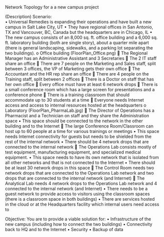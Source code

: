 Network Topology for a a new campus project

(Description)
Scenario:	
    •	Universal Remedies is expanding their operations and have built a new campus in Salt Lake City, UT
    •	They have regional offices in San Antonio, TX and Vancouver, BC, Canada but the headquarters are in Chicago, IL
    •	The new campus consists of an 8,000 sq. ft. office building and a 6,000 sq. ft. laboratory building (both are single story), about a quarter mile apart (there is general landscaping, sidewalks, and a parking lot separating the two buildings).
o	Office building (FloorPlan_Office.png)
  	The Regional Manager has an Administrative Assistant and 3 Secretaries
  	The 2 IT staff share an office
  	There are 7 people on the Marketing and Sales staff, split between 3 offices, the VP of Marketing gets their own office
  	The Accountant and the HR rep share an office
  	There are 4 people on the Training staff, split between 2 offices
  	There is a Doctor on staff that has her own office
  	Every office must have at least 6 network drops
  	There is a small conference room which has a large screen for presentations and a conference phone
  	There is a training classroom that should accommodate up to 30 students at a time
  	Everyone needs Internet access and access to internal resources hosted at the headquarters
o	Laboratory (FloorPlan_PharmaLab.jpg)
  	The Director of Operations has a Pharmacist and a Technician on staff and they share the Administration space
    •	This space should be connected to the network in the other building and to the Internet
  	The large Conference Room/Classroom can host up to 60 people at a time for various trainings or meetings
    •	This space needs Internet connectivity for guests but needs to be shielded from the rest of the internal network
    •	There should be 4 network drops that are connected to the internal network
  	The Operations Lab consists mostly of test equipment, manufacturing equipment, and specialized medical equipment. 
    •	This space needs to have its own network that is isolated from all other networks and that is not connected to the Internet
    •	There should be at least 30 network drops in this space 
  	The Control Room needs two network drops that are connected to the Operations Lab network and two drops that are connected to the internal network (and Internet)
  	The Analytical Lab needs 4 network drops to the Operations Lab network and 4 connected to the internal network (and Internet)
    •	There needs to be a guest network to provide access to visitors using the classroom spaces (there is a classroom space in both buildings)
    •	There are services hosted in the cloud or at the Headquarters facility which internal users need access to


Objective: 	You are to provide a viable solution for:
•	Infrastructure of the new campus (including how to connect the two buildings)
•	Connectivity back to HQ and to the Internet
•	Security
•	Backup of data
